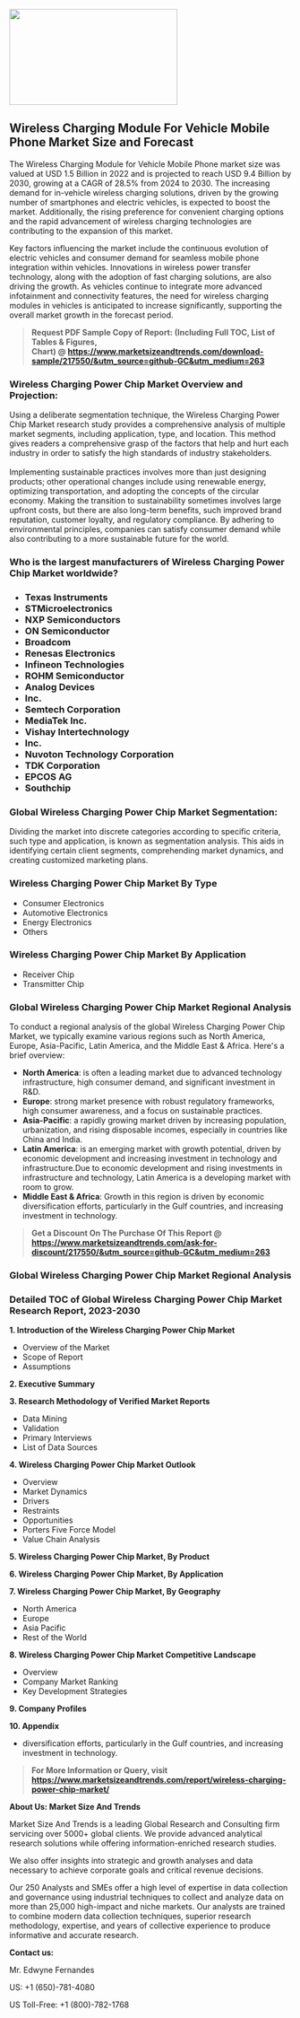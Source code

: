 <p><img class="alignnone size-medium wp-image-20088" src="https://ffe5etoiles.com/wp-content/uploads/2024/12/MST1-300x171.png" alt="" width="300" height="171" /></p><h2>Wireless Charging Module For Vehicle Mobile Phone Market Size and Forecast</h2><p>The Wireless Charging Module for Vehicle Mobile Phone market size was valued at USD 1.5 Billion in 2022 and is projected to reach USD 9.4 Billion by 2030, growing at a CAGR of 28.5% from 2024 to 2030. The increasing demand for in-vehicle wireless charging solutions, driven by the growing number of smartphones and electric vehicles, is expected to boost the market. Additionally, the rising preference for convenient charging options and the rapid advancement of wireless charging technologies are contributing to the expansion of this market.</p><p>Key factors influencing the market include the continuous evolution of electric vehicles and consumer demand for seamless mobile phone integration within vehicles. Innovations in wireless power transfer technology, along with the adoption of fast charging solutions, are also driving the growth. As vehicles continue to integrate more advanced infotainment and connectivity features, the need for wireless charging modules in vehicles is anticipated to increase significantly, supporting the overall market growth in the forecast period.</p></p><blockquote id="" class=""><strong>Request PDF Sample Copy of Report: (Including Full TOC, List of Tables &amp; Figures, Chart)&nbsp;@&nbsp;<strong><a href="https://www.marketsizeandtrends.com/download-sample/217550/&utm_source=github-GC&utm_medium=263" target="_blank">https://www.marketsizeandtrends.com/download-sample/217550/&utm_source=github-GC&utm_medium=263</a></strong></strong></blockquote><h3 id="" class="">Wireless Charging Power Chip Market&nbsp;Overview and Projection:</h3><p id="" class="">Using a deliberate segmentation technique, the Wireless Charging Power Chip Market research study provides a comprehensive analysis of multiple market segments, including application, type, and location. This method gives readers a comprehensive grasp of the factors that help and hurt each industry in order to satisfy the high standards of industry stakeholders. <br /> <br />Implementing sustainable practices involves more than just designing products; other operational changes include using renewable energy, optimizing transportation, and adopting the concepts of the circular economy. Making the transition to sustainability sometimes involves large upfront costs, but there are also long-term benefits, such improved brand reputation, customer loyalty, and regulatory compliance. By adhering to environmental principles, companies can satisfy consumer demand while also contributing to a more sustainable future for the world.</p><h3 id="" class="">Who is the largest manufacturers of&nbsp;Wireless Charging Power Chip Market worldwide?</h3><h3 class=""><p><ul><li>Texas Instruments </li><li> STMicroelectronics </li><li> NXP Semiconductors </li><li> ON Semiconductor </li><li> Broadcom </li><li> Renesas Electronics </li><li> Infineon Technologies </li><li> ROHM Semiconductor </li><li> Analog Devices </li><li> Inc. </li><li> Semtech Corporation </li><li> MediaTek Inc. </li><li> Vishay Intertechnology </li><li> Inc. </li><li> Nuvoton Technology Corporation </li><li> TDK Corporation </li><li> EPCOS AG </li><li> Southchip</li></ul></p></h3><h3 id="" class="">Global&nbsp;Wireless Charging Power Chip Market Segmentation:</h3><p id="" class="">Dividing the market into discrete categories according to specific criteria, such type and application, is known as segmentation analysis. This aids in identifying certain client segments, comprehending market dynamics, and creating customized marketing plans.</p><h3 id="" class="">Wireless Charging Power Chip Market&nbsp;By Type</h3><p><p><ul><li>Consumer Electronics</li><li> Automotive Electronics</li><li> Energy Electronics</li><li> Others</p></li></ul></p></p><h3 id="" class="">Wireless Charging Power Chip Market&nbsp;By Application</h3><p class=""><p><ul><li>Receiver Chip</li><li> Transmitter Chip</li></ul></p></p><h3 id="" class="">Global Wireless Charging Power Chip Market Regional Analysis</h3><p id="" class="">To conduct a regional analysis of the global Wireless Charging Power Chip Market, we typically examine various regions such as North America, Europe, Asia-Pacific, Latin America, and the Middle East &amp; Africa. Here's a brief overview:</p><ul><li><strong>North America</strong>: is often a leading market due to advanced technology infrastructure, high consumer demand, and significant investment in R&amp;D.</li><li><strong>Europe</strong>: strong market presence with robust regulatory frameworks, high consumer awareness, and a focus on sustainable practices.</li><li><strong>Asia-Pacific</strong>: a rapidly growing market driven by increasing population, urbanization, and rising disposable incomes, especially in countries like China and India.</li><li><strong>Latin America</strong>: is an emerging market with growth potential, driven by economic development and increasing investment in technology and infrastructure.Due to economic development and rising investments in infrastructure and technology, Latin America is a developing market with room to grow.</li><li><strong>Middle East &amp; Africa</strong>: Growth in this region is driven by economic diversification efforts, particularly in the Gulf countries, and increasing investment in technology.</li></ul><blockquote id="" class=""><strong>Get a Discount On The Purchase Of This Report @ <strong><a href="https://www.marketsizeandtrends.com/ask-for-discount/217550/&utm_source=github-GC&utm_medium=263" target="_blank">https://www.marketsizeandtrends.com/ask-for-discount/217550/&utm_source=github-GC&utm_medium=263</a></strong></strong></blockquote><h3 id="" class="">Global Wireless Charging Power Chip Market Regional Analysis</h3><h3 id="" class="">Detailed TOC of Global Wireless Charging Power Chip Market Research Report, 2023-2030</h3><p id="" class=""><strong>1. Introduction of the Wireless Charging Power Chip Market</strong></p><ul><li>Overview of the Market</li><li>Scope of Report</li><li>Assumptions</li></ul><p id="" class=""><strong>2. Executive Summary</strong></p><p id="" class=""><strong>3. Research Methodology of Verified Market Reports</strong></p><ul><li>Data Mining</li><li>Validation</li><li>Primary Interviews</li><li>List of Data Sources</li></ul><p id="" class=""><strong>4. Wireless Charging Power Chip Market Outlook</strong></p><ul><li>Overview</li><li>Market Dynamics</li><li>Drivers</li><li>Restraints</li><li>Opportunities</li><li>Porters Five Force Model</li><li>Value Chain Analysis</li></ul><p id="" class=""><strong>5. Wireless Charging Power Chip Market, By Product</strong></p><p id="" class=""><strong>6. Wireless Charging Power Chip Market, By Application</strong></p><p id="" class=""><strong>7. Wireless Charging Power Chip Market, By Geography</strong></p><ul><li>North America</li><li>Europe</li><li>Asia Pacific</li><li>Rest of the World</li></ul><p id="" class=""><strong>8. Wireless Charging Power Chip Market Competitive Landscape</strong></p><ul><li>Overview</li><li>Company Market Ranking</li><li>Key Development Strategies</li></ul><p id="" class=""><strong>9. Company Profiles</strong></p><p id="" class=""><strong>10. Appendix</strong></p><ul><li>diversification efforts, particularly in the Gulf countries, and increasing investment in technology.</li></ul><blockquote id="" class=""><strong>For More Information or Query, visit <strong><strong><a href="https://www.marketsizeandtrends.com/report/wireless-charging-power-chip-market/" target="_blank">https://www.marketsizeandtrends.com/report/wireless-charging-power-chip-market/</a></strong></strong></strong></blockquote><p id="" class=""><strong>About Us: Market Size And Trends</strong></p><p id="" class="">Market Size And Trends is a leading Global Research and Consulting firm servicing over 5000+ global clients. We provide advanced analytical research solutions while offering information-enriched research studies.</p><p id="" class="">We also offer insights into strategic and growth analyses and data necessary to achieve corporate goals and critical revenue decisions.</p><p id="" class="">Our 250 Analysts and SMEs offer a high level of expertise in data collection and governance using industrial techniques to collect and analyze data on more than 25,000 high-impact and niche markets. Our analysts are trained to combine modern data collection techniques, superior research methodology, expertise, and years of collective experience to produce informative and accurate research.</p><p id="" class=""><strong>Contact us:</strong></p><p id="" class="">Mr. Edwyne Fernandes</p><p id="" class="">US: +1 (650)-781-4080</p><p id="" class="">US Toll-Free: +1 (800)-782-1768</p>

